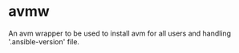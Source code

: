 # avmw
An avm wrapper to be used to install avm for all users and handling '.ansible-version' file.
